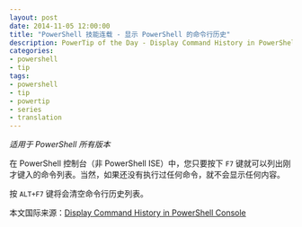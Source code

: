 ```yaml
---
layout: post
date: 2014-11-05 12:00:00
title: "PowerShell 技能连载 - 显示 PowerShell 的命令行历史"
description: PowerTip of the Day - Display Command History in PowerShell Console
categories:
- powershell
- tip
tags:
- powershell
- tip
- powertip
- series
- translation
---
```

_适用于 PowerShell 所有版本_

在 PowerShell 控制台（非 PowerShell ISE）中，您只要按下 `F7` 键就可以列出刚才键入的命令列表。当然，如果还没有执行过任何命令，就不会显示任何内容。

按 `ALT+F7` 键将会清空命令行历史列表。

<!--more-->
本文国际来源：[Display Command History in PowerShell Console](http://community.idera.com/powershell/powertips/b/tips/posts/display-command-history-in-powershell-console)
